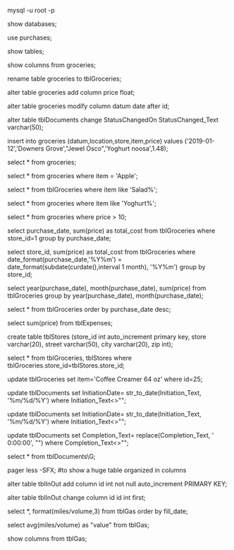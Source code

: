 mysql -u root -p

show databases;

use purchases;

show tables;

show columns from groceries;

rename table groceries to tblGroceries;

alter table groceries add column price float;

alter table groceries modify column datum date after id;

alter table tblDocuments change StatusChangedOn StatusChanged_Text varchar(50);

insert into groceries (datum,location,store,item,price) values ('2019-01-12','Downers Grove',"Jewel Osco",'Yoghurt noosa',1.48);

select * from groceries;

select * from groceries where item = 'Apple';

select * from tblGroceries where item like 'Salad%';

select * from groceries where item like 'Yoghurt%';

select * from groceries where price > 10;

select purchase_date, sum(price) as total_cost from tblGroceries where store_id=1 group by purchase_date;

select store_id, sum(price) as total_cost from tblGroceries where date_format(purchase_date,'%Y%m') =  
date_format(subdate(curdate(),interval 1 month), '%Y%m') group by store_id;

select year(purchase_date), month(purchase_date), sum(price) from tblGroceries group by year(purchase_date), month(purchase_date);

select * from tblGroceries order by purchase_date desc;

select sum(price) from tblExpenses;

create table tblStores
(store_id int auto_increment primary key,
store varchar(20),
street varchar(50),
city varchar(20),
zip int);

select * from tblGroceries, tblStores where tblGroceries.store_id=tblStores.store_id;

update tblGroceries
set item='Coffee Creamer 64 oz'
where id=25;

update tblDocuments set InitiationDate= str_to_date(Initiation_Text, '%m/%d/%Y') where Initiation_Text<>"";

update tblDocuments set InitiationDate= str_to_date(Initiation_Text, '%m/%d/%Y') where Initiation_Text<>"";

update tblDocuments set Completion_Text= replace(Completion_Text, ' 0:00:00', "")
where Completion_Text<>"";

select * from tblDocuments\G;

pager less -SFX;    #to show a huge table organized in columns

alter table tblInOut add column id int not null auto_increment PRIMARY KEY;

alter table tblInOut change column id id int first;

select *, format(miles/volume,3) from tblGas order by fill_date;

select avg(miles/volume) as "value" from tblGas;

show columns from tblGas;
